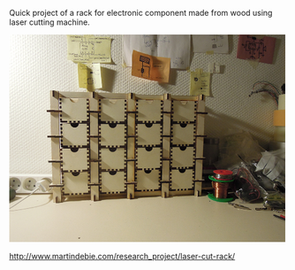 Quick project of a rack for electronic component made from wood using laser cutting machine. 

<img src=Pictures/final.jpg width=500>

http://www.martindebie.com/research_project/laser-cut-rack/
